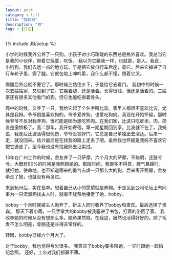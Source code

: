 ```yaml
---
layout: post
category : lift
title: "我和狗"
description: "狗"
tags : [日记]
---
```

{% include JB/setup %}

小学的时候我外公养了一只狗。小孩子对小巧玲珑的东西总是格外喜欢。我总当它是我的小伙伴，带着它玩耍，吃饭。
我以为它跟我一样，也就是，是人。我说，小狗狗，我们去远一点的地方玩。于是把它放自行车后座，载它。后来它掉进了自行车轮子里，瘸了腿。它就在地上呻吟着，我什么都不懂，跟着它哭。

瘸腿后外公就不要它了。那时候三姑住乡下，于是给它去看门。
我初中的时候一次去姑姑家，又见到了它。它瘸着腿，还是活着。长得很贱，但还是活着的。三姑家还有很多其他看门的狗，但它也能吃得着骨头。

高中的时候，又养了一只。我给它起了个名字叫比波。家里人都很不喜欢比波，尤其是我妈。爷爷倒是喜欢狗的，爷爷爱养狗，也爱吃狗肉。我现在开始怀疑，那时候爷爷不反对我养狗，很可能是因为想吃狗肉。在我们家，比波只吃虾米，肉。简直是傲娇极了。高二那年，我开始寄宿。第一期星期回到家，比波就不在了。我妈说，我走后比波活得很忧伤，爷爷没锁好门，它总是自己单独出去溜达。后来一走，就没回来。估计最后是在找我的路上走丢了吧。虽然我也怀疑是我妈不喜欢它把它送走了。至今我也没有找我妈去证实过。

13年在广州工作的时候，舍友养了一只萨摩。六个月大的萨摩，不聪明，还脏兮兮。大概有80%的时间是我照顾她的。那段时间，我很多不得意，脾气暴躁时，就打她。使命地。也不知道哪来的勇气去虐一只那么大的狗。后来离开租房，舍友牵走了她，也就没有再见过。

来到杭州后，实在孤单。想着自己从小的愿望就是养狗。于是见到公司论坛上有同事为一只流浪狗找主人时，就毫不犹豫地接走了她，bobby。

bobby一个月时就被主人抛弃了，新主人同时收养了bobby和贵宾。最后选择了贵宾。
那天下着小雨，一只手掌大的bobby被我塞进了书包，打着的带回了家。
我收养她的时候从没有想那么多。她命果然贱，在我这，居然也活得好好的。除了毛发不怎么明亮，骨骼还是长得非常好的。

转眼，bobby已经六个月大了。

对于bobby，我也觉得亏欠很多。
我答应了bobby要多陪她，一岁时跟她一起拍纪念照。
还好，上帝对我们都算不薄。
